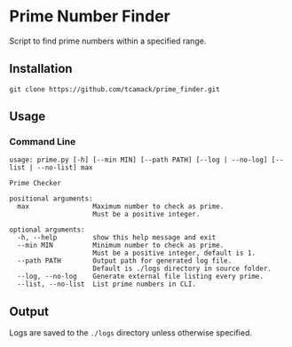 # Prime Number Finder

Script to find prime numbers within a specified range.

## Installation
```
git clone https://github.com/tcamack/prime_finder.git
```

## Usage

### Command Line
```
usage: prime.py [-h] [--min MIN] [--path PATH] [--log | --no-log] [--list | --no-list] max

Prime Checker

positional arguments:
  max                Maximum number to check as prime.
                     Must be a positive integer.

optional arguments:
  -h, --help         show this help message and exit
  --min MIN          Minimum number to check as prime.
                     Must be a positive integer, default is 1.
  --path PATH        Output path for generated log file.
                     Default is ./logs directory in source folder.
  --log, --no-log    Generate external file listing every prime.
  --list, --no-list  List prime numbers in CLI.
```

## Output

Logs are saved to the `./logs` directory unless otherwise specified.